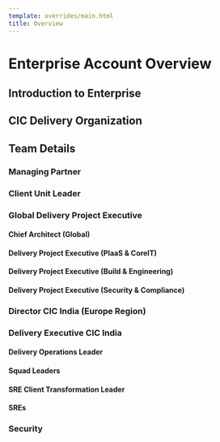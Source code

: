 ```yaml
---
template: overrides/main.html
title: Overview
---
```

# Enterprise Account Overview

## Introduction to Enterprise 

## CIC Delivery Organization

## Team Details
### Managing Partner

### Client Unit Leader

### Global Delivery Project Executive

#### Chief Architect (Global)

#### Delivery Project Executive (PIaaS & CoreIT)

#### Delivery Project Executive (Build & Engineering)

#### Delivery Project Executive (Security & Compliance)

### Director CIC India (Europe Region)

### Delivery Executive CIC India

#### Delivery Operations Leader

#### Squad Leaders

#### SRE Client Transformation Leader

#### SREs

### Security 






